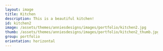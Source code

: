 ```yaml
---
layout: image
title: Kitchen
description: This is a beautiful kitchen!
id: kitchen2
image: /assets/themes/anniesdesigns/images/portfolio/kitchen2.jpg
thumb: /assets/themes/anniesdesigns/images/portfolio/kitchen2_thumb.jpg
group: portfolio
orientation: horizontal
---
```

